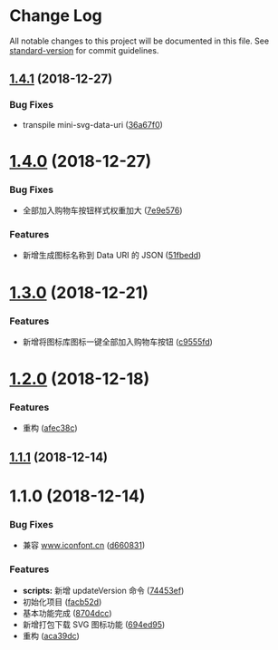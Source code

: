 # Change Log

All notable changes to this project will be documented in this file. See [standard-version](https://github.com/conventional-changelog/standard-version) for commit guidelines.

<a name="1.4.1"></a>
## [1.4.1](https://github.com/fjc0k/Iconfonter/compare/v1.4.0...v1.4.1) (2018-12-27)


### Bug Fixes

* transpile mini-svg-data-uri ([36a67f0](https://github.com/fjc0k/Iconfonter/commit/36a67f0))



<a name="1.4.0"></a>
# [1.4.0](https://github.com/fjc0k/Iconfonter/compare/v1.3.0...v1.4.0) (2018-12-27)


### Bug Fixes

* 全部加入购物车按钮样式权重加大 ([7e9e576](https://github.com/fjc0k/Iconfonter/commit/7e9e576))


### Features

* 新增生成图标名称到 Data URI 的 JSON ([51fbedd](https://github.com/fjc0k/Iconfonter/commit/51fbedd))



<a name="1.3.0"></a>
# [1.3.0](https://github.com/fjc0k/Iconfonter/compare/v1.2.0...v1.3.0) (2018-12-21)


### Features

* 新增将图标库图标一键全部加入购物车按钮 ([c9555fd](https://github.com/fjc0k/Iconfonter/commit/c9555fd))



<a name="1.2.0"></a>
# [1.2.0](https://github.com/fjc0k/Iconfonter/compare/v1.1.1...v1.2.0) (2018-12-18)


### Features

* 重构 ([afec38c](https://github.com/fjc0k/Iconfonter/commit/afec38c))



<a name="1.1.1"></a>
## [1.1.1](https://github.com/fjc0k/Iconfonter/compare/v1.1.0...v1.1.1) (2018-12-14)



<a name="1.1.0"></a>
# 1.1.0 (2018-12-14)


### Bug Fixes

* 兼容 www.iconfont.cn ([d660831](https://github.com/fjc0k/Iconfonter/commit/d660831))


### Features

* **scripts:** 新增 updateVersion 命令 ([74453ef](https://github.com/fjc0k/Iconfonter/commit/74453ef))
* 初始化项目 ([facb52d](https://github.com/fjc0k/Iconfonter/commit/facb52d))
* 基本功能完成 ([8704dcc](https://github.com/fjc0k/Iconfonter/commit/8704dcc))
* 新增打包下载 SVG 图标功能 ([694ed95](https://github.com/fjc0k/Iconfonter/commit/694ed95))
* 重构 ([aca39dc](https://github.com/fjc0k/Iconfonter/commit/aca39dc))
